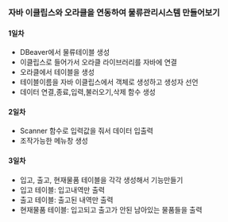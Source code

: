 ### 자바 이클립스와 오라클을 연동하여 물류관리시스템 만들어보기

#### 1일차
- DBeaver에서 물류테이블 생성
- 이클립스로 들어가서 오라클 라이브러리를 자바에 연결
- 오라클에서 테이블을 생성
- 테이블이름을 자바 이클립스에서 객체로 생성하고 생성자 선언
- 데이터 연결,종료,입력,불러오기,삭제 함수 생성

#### 2일차
- Scanner 함수로 입력값을 줘서 데이터 입출력
- 조작가능한 메뉴창 생성

#### 3일차 
- 입고, 출고, 현재물품 테이블을 각각 생성해서 기능만들기
- 입고 테이블: 입고내역만 출력 
- 출고 테이블: 출고된 내역만 출력 
- 현재물품 테이블: 입고되고 출고가 안된 남아있는 물품들을 출력